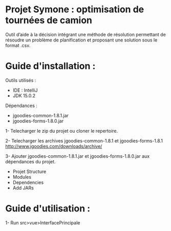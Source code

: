 # Projet Symone : optimisation de tournées de camion

Outil d’aide à la décision intégrant une méthode de résolution permettant de résoudre un problème de planification et proposant une solution sous le format .csv.

# Guide d'installation :

Outils utilisés :
- IDE : IntelliJ
- JDK 15.0.2

Dépendances :
- jgoodies-common-1.8.1.jar
- jgoodies-forms-1.8.0.jar

1- Telecharger le zip du projet ou cloner le repertoire.

2- Telecharger les archives jgoodies-common-1.8.1 et jgoodies-forms-1.8.1 
http://www.jgoodies.com/downloads/archive/

3- Ajouter jgoodies-common-1.8.1.jar et jgoodies-forms-1.8.0.jar aux dépendances du projet.
 - Projet Structure
 - Modules
 - Dependencies
 - Add JARs

# Guide d'utilisation :

1- Run src>vue>InterfacePrincipale

